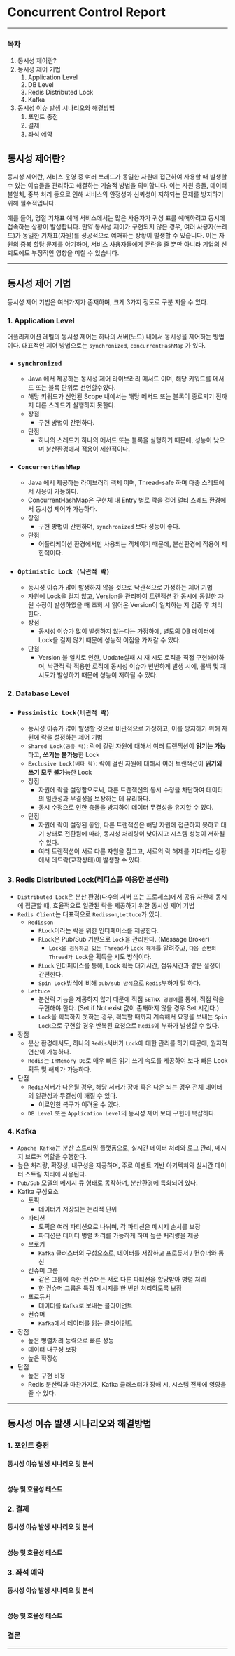 # Concurrent Control Report

---

### 목차

1. 동시성 제어란?
2. 동시성 제어 기법
    1. Application Level
    2. DB Level
    3. Redis Distributed Lock
    4. Kafka
3. 동시성 이슈 발생 시나리오와 해결방법
    1. 포인트 충전
    2. 결제
    3. 좌석 예약

## 동시성 제어란?

동시성 제어란, 서비스 운영 중 여러 쓰레드가 동일한 자원에 접근하여 사용할 때 발생할 수 있는 이슈들을 관리하고 해결하는 기술적 방법을 의미합니다. 이는 자원 충돌, 데이터 불일치, 중복 처리 등으로 인해 서비스의 안정성과 신뢰성이 저하되는 문제를 방지하기 위해 필수적입니다.

예를 들어, 명절 기차표 예매 서비스에서는 많은 사용자가 귀성 표를 예매하려고 동시에 접속하는 상황이 발생합니다. 만약 동시성 제어가 구현되지 않은 경우, 여러 사용자(쓰레드)가 동일한 기차표(자원)를 성공적으로 예매하는 상황이 발생할 수 있습니다. 이는 자원의 중복 할당 문제를 야기하며, 서비스 사용자들에게 혼란을 줄 뿐만 아니라 기업의 신뢰도에도 부정적인 영향을 미칠 수 있습니다.

---

## 동시성 제어 기법

동시성 제어 기법은 여러가지가 존재하며, 크게 3가지 정도로 구분 지을 수 있다.

### 1. Application Level
어플리케이션 레벨의 동시성 제어는 하나의 서버(노드) 내에서 동시성을 제어하는 방법이다.
대표적인 제어 방법으로는 `synchronized`, `concurrentHashMap` 가 있다.

- ### `synchronized`
    - Java 에서 제공하는 동시성 제어 라이브러리 메서드 이며, 해당 키워드를 메서드 또는 블록 단위로 선언할수있다.
    - 해당 키워드가 선언된 Scope 내에서는 해당 메서드 또는 블록이 종료되기 전까지 다른 스레드가 실행하지 못한다.
    - 장점
        - 구현 방법이 간편하다.
    - 단점
        - 하나의 스레드가 하나의 메서드 또는 블록을 실행하기 때문에, 성능이 낮으며 분산환경에서 적용이 제한적이다.

- ### `ConcurrentHashMap`
    - Java 에서 제공하는 라이브러리 객체 이며, Thread-safe 하며 다중 스레드에서 사용이 가능하다.
    - ConcurrentHashMap은 구현체 내 Entry 별로 락을 걸어 멀티 스레드 환경에서 동시성 제어가 가능하다.
    - 장점
        - 구현 방법이 간편하며, `synchronized` 보다 성능이 좋다.
    - 단점
        - 어플리케이션 환경에서만 사용되는 객체이기 때문에, 분산환경에 적용이 제한적이다.

- ### `Optimistic Lock (낙관적 락)`
    - 동시성 이슈가 많이 발생하지 않을 것으로 낙관적으로 가정하는 제어 기법
    - 자원에 Lock을 걸지 않고, Version을 관리하여 트랜잭션 간 동시에 동일한 자원 수정이 발생하였을 때 조회 시 읽어온 Version이 일치하는 지 검증 후 처리 한다.
    - 장점
        - 동시성 이슈가 많이 발생하지 않는다는 가정하에, 별도의 DB 데이터에 Lock을 걸지 않기 때문에 성능적 이점을 가져갈 수 있다.
    - 단점
        - Version 불 일치로 인한, Update실패 시 재 시도 로직을 직접 구현해야하며, 낙관적 락 적용한 로직에 동시성 이슈가 빈번하게 발생 시에, 롤백 및 재시도가 발생하기 때문에 성능이 저하될 수 있다.

### 2. Database Level

- ### `Pessimistic Lock(비관적 락)`
    - 동시성 이슈가 많이 발생할 것으로 비관적으로 가정하고, 이를 방지하기 위해 자원에 락을 설정하는 제어 기법
    - `Shared Lock(공유 락)`: 락에 걸린 자원에 대해서 여러 트랜잭션이 **읽기는 가능**하고, **쓰기는 불가능**한 Lock
    - `Exclusive Lock(배타 락)`: 락에 걸린 자원에 대해서 여러 트랜잭션이 **읽기와 쓰기 모두 불가능**한 Lock
    - 장점
        - 자원에 락을 설정함으로써, 다른 트랜잭션의 동시 수정을 차단하여 데이터의 일관성과 무결성을 보장하는 데 유리하다.
        - 동시 수정으로 인한 충돌을 방지하여 데이터 무결성을 유지할 수 있다.
    - 단점
        - 자원에 락이 설정된 동안, 다른 트랜잭션은 해당 자원에 접근하지 못하고 대기 상태로 전환됨에 따라, 동시성 처리량이 낮아지고 시스템 성능이 저하될 수 있다.
        - 여러 트랜잭션이 서로 다른 자원을 잠그고, 서로의 락 해제를 기다리는 상황에서 데드락(교착상태)이 발생할 수 있다.

### 3. Redis Distributed Lock(레디스를 이용한 분산락)
- `Distributed Lock`은 분산 환경(다수의 서버 또는 프로세스)에서 공유 자원에 동시에 접근할 떄, 효율적으로 일관된 락을 제공하기 위한 동시성 제어 기법
- `Redis Client`는 대표적으로 `Redisson`,`Lettuce`가 있다.
    - `Redisson`
        - `RLock`이라는 락을 위한 인터페이스를 제공한다.
        - `RLock`은 Pub/Sub 기반으로 `Lock`을 관리한다. (Message Broker)
            - `Lock을 점유하고 있는 Thread`가 `Lock 해제`를 알려주고, `다음 순번의 Thread가 Lock`을 획득을 시도 방식이다.
        - `RLock` 인터페이스를 통해, Lock 획득 대기시간, 점유시간과 같은 설정이 간편한다.
        - `Spin Lock`방식에 비해 `pub/sub 방식`으로 `Redis`부하가 덜 하다.
    - `Lettuce`
        - 분산락 기능을 제공하지 않기 때문에 직접 `SETNX 명령어`를 통해, 직접 락을 구현해야 한다. (Set if Not exist 값이 존재하지 않을 경우 Set 시킨다.)
        - `Lock`을 획득하지 못하는 경우, 획득할 때까지 계속해서 요청을 보내는 `Spin Lock`으로 구현할 경우 반복된 요청으로 `Redis`에 부하가 발생할 수 있다.
- 장점
    - 분산 환경에서도, 하나의 `Redis`서버가 `Lock`에 대한 관리를 하기 때문에, 원자적 연산이 가능하다.
    - `Redis`는 `InMemory DB`로 매우 빠른 읽기 쓰기 속도를 제공하여 보다 빠른 Lock 획득 및 해제가 가능하다.
- 단점
    - `Redis`서버가 다운될 경우, 해당 서버가 장애 혹은 다운 되는 경우 전체 데이터의 일관성과 무결성이 깨질 수 있다.
        - 이로인한 복구가 어려울 수 있다.
    - `DB Level` 또는 `Application Level`의 동시성 제어 보다 구현이 복잡하다.

### 4. Kafka
- `Apache Kafka`는 분산 스트리밍 플랫폼으로, 실시간 데이터 처리와 로그 관리, 메시지 브로커 역할을 수행한다.
- 높은 처리량, 확장성, 내구성을 제공하며, 주로 이벤트 기반 아키텍쳐와 실시간 데이터 스트림 처리에 사용된다.
- `Pub/Sub` 모델의 메시지 큐 형태로 동작하며, 분산환경에 특화되어 있다.
- Kafka 구성요소
    - 토픽
        - 데이터가 저장되는 논리적 단위
    - 파티션
        - 토픽은 여러 파티션으로 나뉘며, 각 파티션은 메시지 순서를 보장
        - 파티션은 데이터 병렬 처리를 가능하게 하여 높은 처리량을 제공
    - 브로커
        - `Kafka` 클러스터의 구성요소로, 데이터를 저장하고 프로듀서 / 컨슈머와 통신
    - 컨슈머 그룹
        - 같은 그룹에 속한 컨슈머는 서로 다른 파티션을 할당받아 병렬 처리
        - 한 컨슈머 그룹은 특정 메시지를 한 번만 처리하도록 보장
    - 프로듀서
        - 데이터를 `Kafka`로 보내는 클라이언트
    - 컨슈머
        - `Kafka`에서 데이터를 읽는 클라이언트
- 장점
    - 높은 병렬처리 능력으로 빠른 성능
    - 데이터 내구성 보장
    - 높은 확장성
- 단점
    - 높은 구현 비용
    - Redis 분산락과 마찬가지로, Kafka 클러스터가 장애 시, 시스템 전체에 영향을 줄 수 있다.

---

## 동시성 이슈 발생 시나리오와 해결방법

### 1. 포인트 충전

#### 동시성 이슈 발생 시나리오 및 분석
```text
```

#### 성능 및 효율성 테스트

#### 

### 2. 결제

#### 동시성 이슈 발생 시나리오 및 분석
```text

```

#### 성능 및 효율성 테스트

### 3. 좌석 예약

#### 동시성 이슈 발생 시나리오 및 분석
```text

```

#### 성능 및 효율성 테스트

### 결론

---